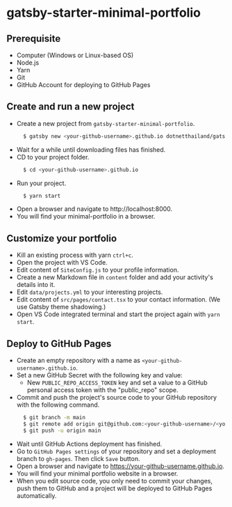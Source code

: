 # gatsby-starter-minimal-portfolio

## Prerequisite
- Computer (Windows or Linux-based OS)
- Node.js
- Yarn
- Git
- GitHub Account for deploying to GitHub Pages 

## Create and run a new project
- Create a new project from `gatsby-starter-minimal-portfolio`.
  ```sh
    $ gatsby new <your-github-username>.github.io dotnetthailand/gatsby-starter-minimal-portfolio
  ```
- Wait for a while until downloading files has finished.
- CD to your project folder.
  ```sh
    $ cd <your-github-username>.github.io
  ```
- Run your project.
  ```sh
    $ yarn start
  ```
- Open a browser and navigate to http://localhost:8000.
- You will find your minimal-portfolio in a browser.

## Customize your portfolio
- Kill an existing process with yarn `ctrl+c`.
- Open the project with VS Code.
- Edit content of `SiteConfig.js` to your profile information.
- Create a new Markdown file in `content` folder and add your activity's details into it.
- Edit `data/projects.yml` to your interesting projects.
- Edit content of `src/pages/contact.tsx` to your contact information. (We use Gatsby theme shadowing.)
- Open VS Code integrated terminal and start the project again with `yarn start`.

## Deploy to GitHub Pages
- Create an empty repository with a name as `<your-github-username>.github.io`.
- Set a new GitHub Secret with the following key and value:
  - New `PUBLIC_REPO_ACCESS_TOKEN` key and set a value to a GitHub personal access token with the "public_repo" scope.
- Commit and push the project's source code to your GitHub repository with the following command.
  ```sh
    $ git branch -m main
    $ git remote add origin git@github.com:<your-github-username>/<your-github-username>.github.io.git
    $ git push -u origin main
  ```
- Wait until GitHub Actions deployment has finished.
- Go to `GitHub Pages settings` of your repository and set a deployment branch to `gh-pages`. Then click `Save` button.
- Open a browser and navigate to https://your-github-username.github.io.
- You will find your minimal portfolio website in a browser.
- When you edit source code, you only need to commit your changes, push them to GitHub and a project will be deployed to GitHub Pages automatically.
